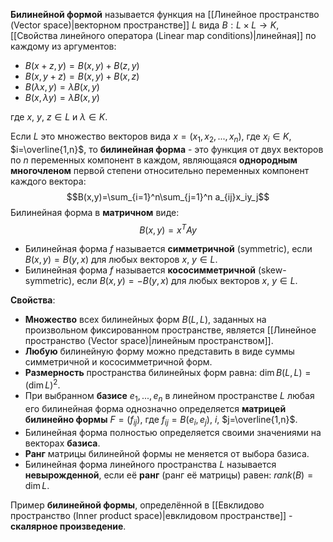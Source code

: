 **Билинейной формой** называется функция на [[Линейное пространство (Vector space)|векторном пространстве]] $L$ вида $B: L \times L \rightarrow K$, [[Свойства линейного оператора (Linear map conditions)|линейная]] по каждому из аргументов:
- $B(x+z,y)=B(x,y)+B(z,y)$
- $B(x,y+z)=B(x,y)+B(x,z)$
- $B(\lambda x,y)=\lambda B(x,y)$
- $B(x,\lambda y)=\lambda B(x,y)$

где $x$, $y$, $z \in L$ и $\lambda \in K$.

Если $L$ это множество векторов вида $x=(x_1,x_2,...,x_n)$, где $x_i \in K$, $i=\overline{1,n}$, то **билинейная форма** - это функция от двух векторов по $n$ переменных компонент в каждом, являющаяся **однородным многочленом** первой степени относительно переменных компонент каждого вектора:$$B(x,y)=\sum_{i=1}^n\sum_{j=1}^n a_{ij}x_iy_j$$Билинейная форма в **матричном** виде:$$B(x,y)=x^TAy$$
- Билинейная форма $f$  называется **симметричной** (symmetric), если $B(x,y)=B(y,x)$ для любых векторов $x$, $y \in L$.
- Билинейная форма $f$  называется **кососимметричной** (skew-symmetric), если $B(x,y)=-B(y,x)$ для любых векторов $x$, $y \in L$.

**Свойства**:
- **Множество** всех билинейных форм $B(L,L)$, заданных на произвольном фиксированном пространстве, является [[Линейное пространство (Vector space)|линейным пространством]].
- **Любую** билинейную форму можно представить в виде суммы симметричной и кососимметричной форм.
- **Размерность** пространства билинейных форм равна: $\dim B(L,L)=(\dim L)^2$.
- При выбранном **базисе** $e_1,...,e_n$ в линейном пространстве $L$ любая его билинейная форма однозначно определяется **матрицей билинейно формы** $F=(f_{ij})$, где $f_{ij}=B(e_i,e_j)$, $i$, $j=\overline{1,n}$.
- Билинейная форма полностью определяется своими значениями на векторах **базиса**.
- **Ранг** матрицы билинейной формы не меняется от выбора базиса.
- Билинейная форма линейного пространства $L$ называется **невырожденной**, если её **ранг** (ранг её матрицы) равен: $rank(B)=\dim L$.

Пример **билинейной формы**, определённой в [[Евклидово пространство (Inner product space)|евклидовом пространстве]] - **скалярное произведение**.